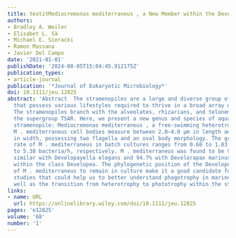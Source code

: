 ```yaml
---
title: textitMediocremonas mediterraneus , a New Member within the Developea
authors:
- Bradley A. Weiler
- Elisabet L. Sà
- Michael E. Sieracki
- Ramon Massana
- Javier Del Campo
date: '2021-01-01'
publishDate: '2024-08-05T15:04:45.912175Z'
publication_types:
- article-journal
publication: '*Journal of Eukaryotic Microbiology*'
doi: 10.1111/jeu.12825
abstract: 'Abstract  The stramenopiles are a large and diverse group of eukaryotes
  that possess various lifestyles required to thrive in a broad array of environments.
  The stramenopiles branch with the alveolates, rhizarians, and telonemids, forming
  the supergroup TSAR. Here, we present a new genus and species of aquatic nanoflagellated
  stramenopile: Mediocremonas mediterraneus , a free‐swimming heterotrophic predator.
  M . mediterraneus cell bodies measure between 2.0–4.0 μm in length and 1.2–3.7 μm
  in width, possessing two flagella and an oval body morphology. The growth and grazing
  rate of M . mediterraneus in batch cultures ranges from 0.68 to 1.83 d −1 and 1.99
  to 5.38 bacteria/h, respectively. M . mediterraneus was found to be 93.9% phylogenetically
  similar with Developayella elegans and 94.7% with Develorapax marinus , two members
  within the class Developea. The phylogenetic position of the Developea and the ability
  of M . mediterraneus to remain in culture make it a good candidate for further genomic
  studies that could help us to better understand phagotrophy in marine systems as
  well as the transition from heterotrophy to phototrophy within the stramenopiles.'
links:
- name: URL
  url: https://onlinelibrary.wiley.com/doi/10.1111/jeu.12825
pages: 'e12825'
volume: '68'
number: '1'
---
```

